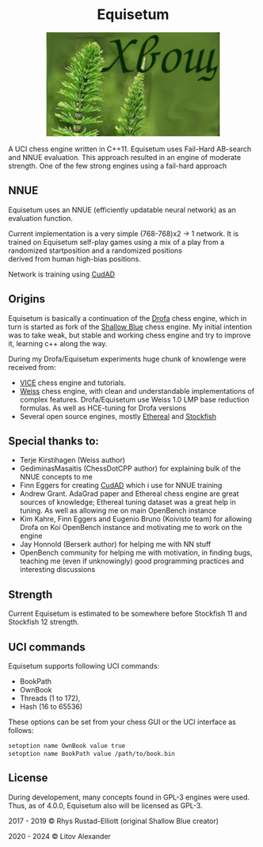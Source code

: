 <h1 align="center">Equisetum</h1>

<p align="center">
 <img src="Logo/Equisetum.png" width="350"/>
</p>

A UCI chess engine written in C++11.
Equisetum uses Fail-Hard AB-search and NNUE evaluation.
This approach resulted in an engine of moderate strength. One of the few strong engines using a fail-hard approach

## NNUE

Equisetum uses an NNUE (efficiently updatable neural network) as an evaluation function.

Current implementation is a very simple (768-768)x2 -> 1 network.
It is trained on Equisetum self-play games using a mix of a play from a randomized startposition and a randomized positions  
derived from human high-bias positions.

Network is training using <a href="https://github.com/AndyGrant/Ethereal">CudAD</a>


## Origins
Equisetum is basically a continuation of the <a href="https://github.com/GunshipPenguin/shallow-blue">Drofa</a> chess engine,
which in turn is started as fork of the <a href="https://github.com/GunshipPenguin/shallow-blue">Shallow Blue</a> chess engine.
My initial intention was to take weak, but stable and working chess engine and try to improve it, learning c++ along the way.

During my Drofa/Equisetum experiments huge chunk of knowlenge were received from:

 - <a href="https://github.com/peterwankman/vice">VICE</a> chess engine and tutorials.
 - <a href="https://github.com/TerjeKir/weiss">Weiss</a> chess engine, with clean and understandable implementations of complex features. Drofa/Equisetum use Weiss 1.0
LMP base reduction formulas. As well as HCE-tuning for Drofa versions
 - Several open source engines, mostly <a href="https://github.com/AndyGrant/Ethereal">Ethereal</a> and <a href="https://github.com/official-stockfish/Stockfish">Stockfish</a>

## Special thanks to:
 - Terje Kirstihagen (Weiss author)
 - GediminasMasaitis (ChessDotCPP author) for explaining bulk of the NNUE concepts to me
 - Finn Eggers for creating <a href="https://github.com/AndyGrant/Ethereal">CudAD</a> which i use for NNUE training
 - Andrew Grant. AdaGrad paper and Ethereal chess engine are great sources of knowledge; Ethereal tuning dataset was a great help in tuning. As well as allowing me on main OpenBench instance
 - Kim Kahre, Finn Eggers and Eugenio Bruno (Koivisto team) for allowing Drofa on Koi OpenBench instance and motivating me to work on the engine
 - Jay Honnold (Berserk author) for helping me with NN stuff
 - OpenBench community for helping me with motivation, in finding bugs, teaching me (even if unknowingly) good programming practices and interesting discussions

## Strength
Current Equisetum is estimated to be somewhere before Stockfish 11 and Stockfish 12 strength.

## UCI commands

Equisetum supports following UCI commands:

- BookPath
- OwnBook
- Threads (1 to 172),
- Hash    (16 to 65536)

These options can be set from your chess GUI or the UCI interface as follows:

```
setoption name OwnBook value true
setoption name BookPath value /path/to/book.bin
```

## License

During developement, many concepts found in GPL-3 engines were used.
Thus, as of 4.0.0, Equisetum also will be licensed as GPL-3.

2017 - 2019 © Rhys Rustad-Elliott (original Shallow Blue creator)

2020 - 2024 © Litov Alexander

